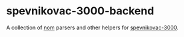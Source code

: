 # spevnikovac-3000-backend
A collection of [nom](https://docs.rs/nom/latest/nom/) parsers and other helpers for [spevnikovac-3000](https://github.com/ivanhrabcak/spevnikovac-3000).
